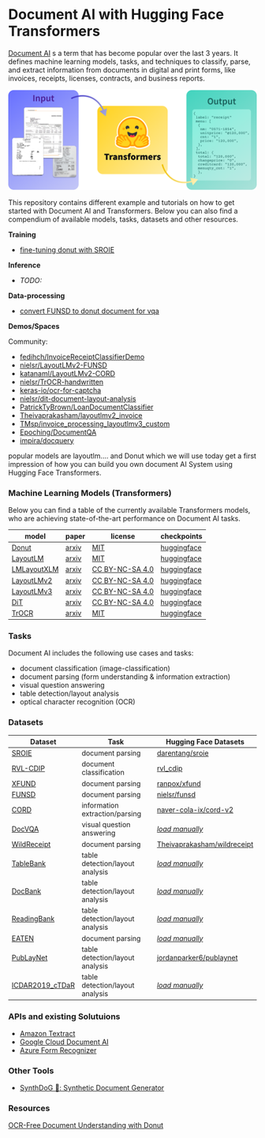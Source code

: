 # Document AI with Hugging Face Transformers


[Document AI](https://en.wikipedia.org/wiki/Document_AI) s a term that has become popular over the last 3 years. It defines machine learning models, tasks, and techniques to classify, parse, and extract information from documents in digital and print forms, like invoices, receipts, licenses, contracts, and business reports.

![logo](./assets/logo.png)

This repository contains different example and tutorials on how to get started with Document AI and Transformers. Below you can also find a compendium of available models, tasks, datasets and other resources.

**Training**
* [fine-tuning donut with SROIE](./training/donut_sroie.ipynb)

**Inference**
* _TODO:_

**Data-processing**

* [convert FUNSD to donut document for vqa](./data_processing/FUNSD_for_Donut.ipynb)

**Demos/Spaces**

Community: 
* [fedihch/InvoiceReceiptClassifierDemo](https://huggingface.co/spaces/fedihch/InvoiceReceiptClassifierDemo)
* [nielsr/LayoutLMv2-FUNSD](https://huggingface.co/spaces/nielsr/LayoutLMv2-FUNSD)
* [katanaml/LayoutLMv2-CORD](https://huggingface.co/spaces/katanaml/LayoutLMv2-CORD)
* [nielsr/TrOCR-handwritten](https://huggingface.co/spaces/nielsr/TrOCR-handwritten)
* [keras-io/ocr-for-captcha](https://huggingface.co/spaces/keras-io/ocr-for-captcha)
* [nielsr/dit-document-layout-analysis](https://huggingface.co/spaces/nielsr/dit-document-layout-analysis)
* [PatrickTyBrown/LoanDocumentClassifier](https://huggingface.co/spaces/PatrickTyBrown/LoanDocumentClassifier)
* [Theivaprakasham/layoutlmv2_invoice](https://huggingface.co/spaces/Theivaprakasham/layoutlmv2_invoice)
* [TMsp/invoice_processing_layoutlmv3_custom](https://huggingface.co/spaces/Msp/invoice_processing_layoutlmv3_custom)
* [Epoching/DocumentQA](https://huggingface.co/spaces/Epoching/DocumentQA)
* [impira/docquery](https://huggingface.co/spaces/impira/docquery)

popular models are layoutlm.... 
and Donut which we will use today get a first impression of how you can build you own document AI System using Hugging Face Transformers.

### Machine Learning Models (Transformers)

Below you can find a table of the currently available Transformers models, who are achieving state-of-the-art performance on Document AI tasks. 

| model                                                                   | paper                                     | license                                                       | checkpoints                                                 |
|-------------------------------------------------------------------------|-------------------------------------------|---------------------------------------------------------------|-------------------------------------------------------------|
| [Donut](https://huggingface.co/docs/transformers/main/en/model_doc/donut#overview) | [arxiv](https://arxiv.org/abs/2111.15664) | [MIT](https://github.com/clovaai/donut#license) | [huggingface](https://huggingface.co/models?other=donut) |
| [LayoutLM](https://huggingface.co/docs/transformers/model_doc/layoutlm) | [arxiv](https://arxiv.org/abs/1912.13318) | [MIT](https://github.com/microsoft/unilm/blob/master/LICENSE) | [huggingface](https://huggingface.co/models?other=layoutlm) |
| [LMLayoutXLM](https://huggingface.co/docs/transformers/model_doc/layoutlm) | [arxiv](https://arxiv.org/abs/2104.08836) | [CC BY-NC-SA 4.0](https://creativecommons.org/licenses/by-nc-sa/4.0/) | [huggingface](https://huggingface.co/microsoft/layoutxlm-base) |
| [LayoutLMv2](https://huggingface.co/docs/transformers/model_doc/layoutlm) | [arxiv](https://arxiv.org/abs/2012.14740) | [CC BY-NC-SA 4.0](https://creativecommons.org/licenses/by-nc-sa/4.0/) | [huggingface](https://huggingface.co/models?other=layoutlmv2) |
| [LayoutLMv3](https://huggingface.co/docs/transformers/model_doc/layoutlm) | [arxiv](https://arxiv.org/abs/2204.08387) | [CC BY-NC-SA 4.0](https://creativecommons.org/licenses/by-nc-sa/4.0/) | [huggingface](https://huggingface.co/models?other=layoutlmv3) |
| [DiT](https://huggingface.co/docs/transformers/model_doc/dit) | [arxiv](https://arxiv.org/abs/2203.02378) | [CC BY-NC-SA 4.0](https://creativecommons.org/licenses/by-nc-sa/4.0/) | [huggingface](https://huggingface.co/models?other=dit) |
| [TrOCR](https://huggingface.co/docs/transformers/main/en/model_doc/trocr) | [arxiv](https://arxiv.org/abs/2109.10282) | [MIT](https://github.com/microsoft/unilm/blob/master/LICENSE) | [huggingface](https://huggingface.co/models?filter=trocr) |

### Tasks

Document AI includes the following use cases and tasks:

* document classification (image-classification)
* document parsing  (form understanding & information extraction)
* visual question answering
* table detection/layout analysis
* optical character recognition (OCR)

### Datasets

| Dataset                                                                   | Task                                      |                        Hugging Face Datasets                          |
|-------------------------------------------------------------------------|-------------------------------------------|-------------------------------------------------------------|
| [SROIE](https://github.com/zzzDavid/ICDAR-2019-SROIE) | document parsing | [darentang/sroie](https://huggingface.co/datasets/darentang/sroie/blob/main/sroie.py) |
| [RVL-CDIP](https://huggingface.co/datasets/rvl_cdip) | document classification | [rvl_cdip](https://huggingface.co/datasets/rvl_cdip) |
| [XFUND](https://github.com/doc-analysis/XFUND)   | document parsing |[ranpox/xfund](https://huggingface.co/datasets/ranpox/xfund) | 
| [FUNSD](https://guillaumejaume.github.io/FUNSD/)    | document parsing  | [nielsr/funsd](https://huggingface.co/datasets/nielsr/funsd) |
| [CORD](https://github.com/clovaai/cord)    | information extraction/parsing  | [naver-cola-ix/cord-v2](https://huggingface.co/datasets/naver-clova-ix/cord-v2) |
| [DocVQA](https://www.docvqa.org/)    | visual question answering  | [_load manually_](https://rrc.cvc.uab.es/?ch=17&com=downloads) |
| [WildReceipt](https://paperswithcode.com/dataset/wildreceipt)    | document parsing | [Theivaprakasham/wildreceipt](https://huggingface.co/datasets/Theivaprakasham/wildreceipt) |
| [TableBank](https://doc-analysis.github.io/tablebank-page/index.html) |  table detection/layout analysis | [_load manually_](https://doc-analysis.github.io/tablebank-page/index.html) |
| [DocBank](https://doc-analysis.github.io/docbank-page/index.html)    |  table detection/layout analysis | [_load manually_](https://doc-analysis.github.io/docbank-page/index.html) |
| [ReadingBank](https://github.com/doc-analysis/ReadingBank)    | table detection/layout analysis  | [_load manually_](https://github.com/doc-analysis/ReadingBank) |
| [EATEN](https://github.com/beacandler/EATEN)    | document parsing  | [_load manually_](https://github.com/beacandler/EATEN) |
| [PubLayNet](https://github.com/ibm-aur-nlp/PubLayNet)    | table detection/layout analysis  | [jordanparker6/publaynet](https://huggingface.co/datasets/jordanparker6/publaynet) |
| [ICDAR2019_cTDaR](https://github.com/cndplab-founder/ICDAR2019_cTDaR)    | table detection/layout analysis  | [_load manually_](https://cndplab-founder.github.io/cTDaR2019/dataset-training.html) |


### APIs and existing Solutuions

* [Amazon Textract](https://aws.amazon.com/de/textract/)
* [Google Cloud Document AI](https://cloud.google.com/document-ai/)
* [Azure Form Recognizer](https://azure.microsoft.com/en-us/services/form-recognizer/#features)

### Other Tools

* [SynthDoG 🐶: Synthetic Document Generator](https://github.com/clovaai/donut/tree/master/synthdog)

### Resources

[OCR-Free Document Understanding with Donut](https://towardsdatascience.com/ocr-free-document-understanding-with-donut-1acfbdf099be)
